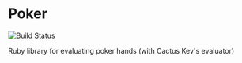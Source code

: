 # Poker

[![Build Status](https://secure.travis-ci.org/wojtekmach/poker.png?branch=master)](http://travis-ci.org/wojtekmach/poker)

Ruby library for evaluating poker hands (with Cactus Kev's evaluator)
